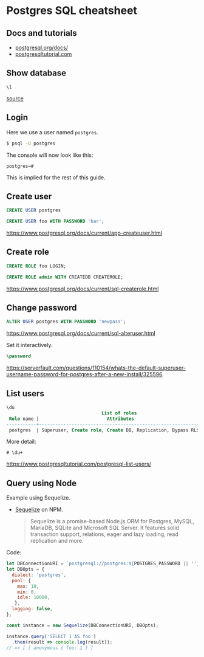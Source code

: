 # Postgres SQL cheatsheet

## Docs and tutorials

- [postgresql.org/docs/](https://www.postgresql.org/docs/)
- [postgresqltutorial.com](https://www.postgresqltutorial.com/)


## Show database

```
\l
```

[source](https://www.postgresqltutorial.com/postgresql-show-databases/)

## Login

Here we use a user named `postgres`. 

```sh
$ psql -U postgres
```

The console will now look like this:

```
postgres=#
```

This is implied for the rest of this guide.

## Create user

```sql
CREATE USER postgres
```

```sql
CREATE USER foo WITH PASSWORD 'bar';
```

https://www.postgresql.org/docs/current/app-createuser.html


## Create role


```sql
CREATE ROLE foo LOGIN;
```
```sql
CREATE ROLE admin WITH CREATEDB CREATEROLE;
```

https://www.postgresql.org/docs/current/sql-createrole.html


## Change password

```sql
ALTER USER postgres WITH PASSWORD 'newpass';
```

https://www.postgresql.org/docs/current/sql-alteruser.html

Set it interactively.

```sql
\password
```

https://serverfault.com/questions/110154/whats-the-default-superuser-username-password-for-postgres-after-a-new-install/325596

## List users

```sql
\du
                                   List of roles
 Role name |                         Attributes                         | Member of
-----------+------------------------------------------------------------+-----------
 postgres  | Superuser, Create role, Create DB, Replication, Bypass RLS | {}
```

More detail:

```
# \du+
```

https://www.postgresqltutorial.com/postgresql-list-users/



## Query using Node

Example using Sequelize.

- [Sequelize](https://www.npmjs.com/package/sequelize) on NPM.
	> Sequelize is a promise-based Node.js ORM for Postgres, MySQL, MariaDB, SQLite and Microsoft SQL Server. It features solid transaction support, relations, eager and lazy loading, read replication and more.

Code:

```javascript
let DBConnectionURI = `postgresql://postgres:${POSTGRES_PASSWORD || ''}@postgres:5432/postgres`;
let DBOpts = {
  dialect: 'postgres',
  pool: {
    max: 10,
    min: 0,
    idle: 10000,
   },
  logging: false,
};

const instance = new Sequelize(DBConnectionURI, DBOpts);

instance.query('SELECT 1 AS foo')
  .then(result => console.log(result));
// => [ [ anonymous { foo: 1 } ]
```
<!--stackedit_data:
eyJoaXN0b3J5IjpbMTIxMDk3MTg0MiwxMzc1NjYzMjI5LC0xMz
IxNTk2ODY5LDIyNjI4MTU1MV19
-->